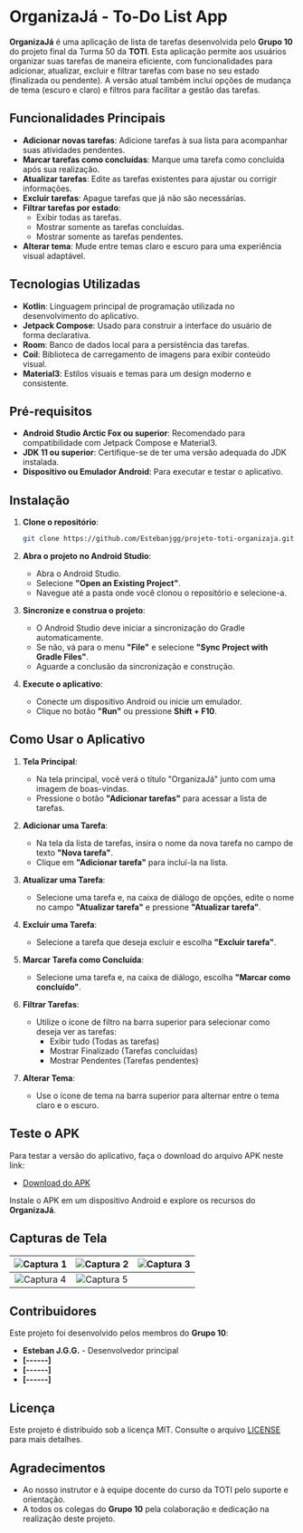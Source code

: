 # OrganizaJá - To-Do List App

**OrganizaJá** é uma aplicação de lista de tarefas desenvolvida pelo **Grupo 10** do projeto final da Turma 50 da **TOTI**. Esta aplicação permite aos usuários organizar suas tarefas de maneira eficiente, com funcionalidades para adicionar, atualizar, excluir e filtrar tarefas com base no seu estado (finalizada ou pendente). A versão atual também inclui opções de mudança de tema (escuro e claro) e filtros para facilitar a gestão das tarefas.

## Funcionalidades Principais

- **Adicionar novas tarefas**: Adicione tarefas à sua lista para acompanhar suas atividades pendentes.
- **Marcar tarefas como concluídas**: Marque uma tarefa como concluída após sua realização.
- **Atualizar tarefas**: Edite as tarefas existentes para ajustar ou corrigir informações.
- **Excluir tarefas**: Apague tarefas que já não são necessárias.
- **Filtrar tarefas por estado**:
  - Exibir todas as tarefas.
  - Mostrar somente as tarefas concluídas.
  - Mostrar somente as tarefas pendentes.
- **Alterar tema**: Mude entre temas claro e escuro para uma experiência visual adaptável.

## Tecnologias Utilizadas

- **Kotlin**: Linguagem principal de programação utilizada no desenvolvimento do aplicativo.
- **Jetpack Compose**: Usado para construir a interface do usuário de forma declarativa.
- **Room**: Banco de dados local para a persistência das tarefas.
- **Coil**: Biblioteca de carregamento de imagens para exibir conteúdo visual.
- **Material3**: Estilos visuais e temas para um design moderno e consistente.

## Pré-requisitos

- **Android Studio Arctic Fox ou superior**: Recomendado para compatibilidade com Jetpack Compose e Material3.
- **JDK 11 ou superior**: Certifique-se de ter uma versão adequada do JDK instalada.
- **Dispositivo ou Emulador Android**: Para executar e testar o aplicativo.

## Instalação

1. **Clone o repositório**:

   ```bash
   git clone https://github.com/Estebanjgg/projeto-toti-organizaja.git
   ```

2. **Abra o projeto no Android Studio**:

   - Abra o Android Studio.
   - Selecione **"Open an Existing Project"**.
   - Navegue até a pasta onde você clonou o repositório e selecione-a.

3. **Sincronize e construa o projeto**:

   - O Android Studio deve iniciar a sincronização do Gradle automaticamente.
   - Se não, vá para o menu **"File"** e selecione **"Sync Project with Gradle Files"**.
   - Aguarde a conclusão da sincronização e construção.

4. **Execute o aplicativo**:

   - Conecte um dispositivo Android ou inicie um emulador.
   - Clique no botão **"Run"** ou pressione **Shift + F10**.

## Como Usar o Aplicativo

1. **Tela Principal**:

   - Na tela principal, você verá o título "OrganizaJá" junto com uma imagem de boas-vindas.
   - Pressione o botão **"Adicionar tarefas"** para acessar a lista de tarefas.

2. **Adicionar uma Tarefa**:

   - Na tela da lista de tarefas, insira o nome da nova tarefa no campo de texto **"Nova tarefa"**.
   - Clique em **"Adicionar tarefa"** para incluí-la na lista.

3. **Atualizar uma Tarefa**:

   - Selecione uma tarefa e, na caixa de diálogo de opções, edite o nome no campo **"Atualizar tarefa"** e pressione **"Atualizar tarefa"**.

4. **Excluir uma Tarefa**:

   - Selecione a tarefa que deseja excluir e escolha **"Excluir tarefa"**.

5. **Marcar Tarefa como Concluída**:

   - Selecione uma tarefa e, na caixa de diálogo, escolha **"Marcar como concluído"**.

6. **Filtrar Tarefas**:

   - Utilize o ícone de filtro na barra superior para selecionar como deseja ver as tarefas:
     - Exibir tudo (Todas as tarefas)
     - Mostrar Finalizado (Tarefas concluídas)
     - Mostrar Pendentes (Tarefas pendentes)

7. **Alterar Tema**:

   - Use o ícone de tema na barra superior para alternar entre o tema claro e o escuro.

## Teste o APK

Para testar a versão do aplicativo, faça o download do arquivo APK neste link:

- [Download do APK](https://drive.google.com/file/d/1XDX8YNp8eME9ku8-pZ5E2kXVvU0X4h6l/view?usp=sharing)

Instale o APK em um dispositivo Android e explore os recursos do **OrganizaJá**.

## Capturas de Tela

| ![Captura 1](https://github.com/user-attachments/assets/3d7b52f8-dc9b-4027-bb4e-7b513236c15f) | ![Captura 2](https://github.com/user-attachments/assets/e115573b-43c9-473a-ba4d-70e382be5a11) | ![Captura 3](https://github.com/user-attachments/assets/41fe9977-9d6a-4ca9-a6f4-e7636a02cc0e) |
|:---------------------------------------------------------------------------------------------:|:---------------------------------------------------------------------------------------------:|:---------------------------------------------------------------------------------------------:|
| ![Captura 4](https://github.com/user-attachments/assets/8086ffb5-3c7a-4dcd-b56b-b3a4f93ad9f1) | ![Captura 5](https://github.com/user-attachments/assets/eda86746-dee6-4e7c-8739-c3ff108a5ed2) |                                                                                               |

## Contribuidores

Este projeto foi desenvolvido pelos membros do **Grupo 10**:

- **Esteban J.G.G.** - Desenvolvedor principal
- **[------]**
- **[------]**
- **[------]**

## Licença

Este projeto é distribuído sob a licença MIT. Consulte o arquivo [LICENSE](LICENSE) para mais detalhes.

## Agradecimentos

- Ao nosso instrutor e à equipe docente do curso da TOTI pelo suporte e orientação.
- A todos os colegas do **Grupo 10** pela colaboração e dedicação na realização deste projeto. 

